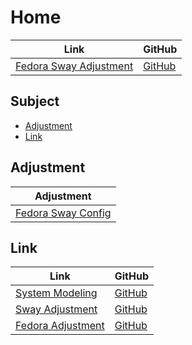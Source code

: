 

# Home

| Link | GitHub |
| ---- | ------ |
| [Fedora Sway Adjustment](https://samwhelp.github.io/fedora-sway-adjustment/) | [GitHub](https://github.com/samwhelp/fedora-sway-adjustment) |




## Subject

* [Adjustment](#adjustment)
* [Link](#link)




## Adjustment

| Adjustment |
| -------- |
| [Fedora Sway Config](https://github.com/samwhelp/fedora-sway-adjustment/tree/main/prototype/main/sway-config/Main) |




## Link

| Link | GitHub |
| ---- | ------ |
| [System Modeling](https://samwhelp.github.io/system-modeling/) | [GitHub](https://github.com/samwhelp/system-modeling) |
| [Sway Adjustment](https://samwhelp.github.io/swaywm-adjustment/) | [GitHub](https://github.com/samwhelp/swaywm-adjustment) |
| [Fedora Adjustment](https://samwhelp.github.io/fedora-adjustment/) | [GitHub](https://github.com/samwhelp/fedora-adjustment) |

